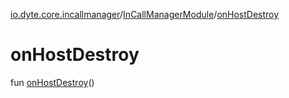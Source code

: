 [io.dyte.core.incallmanager](../index.md)/[InCallManagerModule](index.md)/[onHostDestroy](on-host-destroy.md)

# onHostDestroy


fun [onHostDestroy](on-host-destroy.md)()

